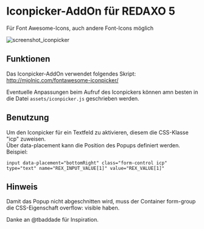 # Iconpicker-AddOn für REDAXO 5

Für Font Awesome-Icons, auch andere Font-Icons möglich

![screenshot_iconpicker](https://cloud.githubusercontent.com/assets/330160/15991766/e87b44c8-30bc-11e6-8bab-c7094d278d0d.jpg)

## Funktionen

Das Iconpicker-AddOn verwendet folgendes Skript:
<a href="http://mjolnic.com/fontawesome-iconpicker/" target="_blank" href="">http://mjolnic.com/fontawesome-iconpicker/</a></p>

Eventuelle Anpassungen beim Aufruf des Iconpickers können amn besten in die Datei ```assets/iconpicker.js``` geschrieben werden.

## Benutzung
Um den Iconpicker für ein Textfeld zu aktivieren, diesem die CSS-Klasse "icp" zuweisen.  
Über data-placement kann die Position des Popups definiert werden.  
Beispiel:  

```
input data-placement="bottomRight" class="form-control icp" type="text" name="REX_INPUT_VALUE[1]" value="REX_VALUE[1]"
```

## Hinweis
Damit das Popup nicht abgeschnitten wird, muss der Container form-group die CSS-Eigenschaft overflow: visible haben.

Danke an @tbaddade für Inspiration.
